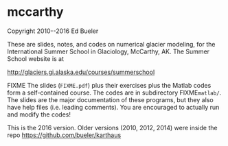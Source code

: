 mccarthy
========

Copyright 2010--2016  Ed Bueler

These are slides, notes, and codes on numerical glacier modeling, for the International Summer School in Glaciology, McCarthy, AK.  The Summer School website is at

http://glaciers.gi.alaska.edu/courses/summerschool

FIXME The slides (`FIXME.pdf`) plus their exercises plus the Matlab codes form a self-contained course.  The codes are in subdirectory FIXME`matlab/`.  The slides are the major documentation of these programs, but they also have help files (i.e. leading comments).  You are encouraged to actually run and modify the codes!

This is the 2016 version.  Older versions (2010, 2012, 2014) were inside the repo https://github.com/bueler/karthaus

